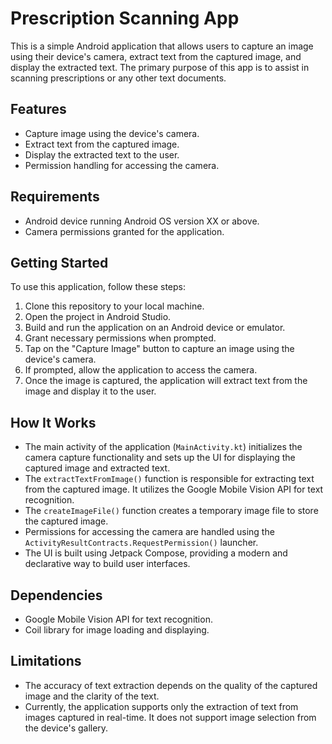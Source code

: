 # Prescription Scanning App

This is a simple Android application that allows users to capture an image using their device's camera, extract text from the captured image, and display the extracted text. The primary purpose of this app is to assist in scanning prescriptions or any other text documents.

## Features

- Capture image using the device's camera.
- Extract text from the captured image.
- Display the extracted text to the user.
- Permission handling for accessing the camera.

## Requirements

- Android device running Android OS version XX or above.
- Camera permissions granted for the application.

## Getting Started

To use this application, follow these steps:

1. Clone this repository to your local machine.
2. Open the project in Android Studio.
3. Build and run the application on an Android device or emulator.
4. Grant necessary permissions when prompted.
5. Tap on the "Capture Image" button to capture an image using the device's camera.
6. If prompted, allow the application to access the camera.
7. Once the image is captured, the application will extract text from the image and display it to the user.

## How It Works

- The main activity of the application (`MainActivity.kt`) initializes the camera capture functionality and sets up the UI for displaying the captured image and extracted text.
- The `extractTextFromImage()` function is responsible for extracting text from the captured image. It utilizes the Google Mobile Vision API for text recognition.
- The `createImageFile()` function creates a temporary image file to store the captured image.
- Permissions for accessing the camera are handled using the `ActivityResultContracts.RequestPermission()` launcher.
- The UI is built using Jetpack Compose, providing a modern and declarative way to build user interfaces.

## Dependencies

- Google Mobile Vision API for text recognition.
- Coil library for image loading and displaying.

## Limitations

- The accuracy of text extraction depends on the quality of the captured image and the clarity of the text.
- Currently, the application supports only the extraction of text from images captured in real-time. It does not support image selection from the device's gallery.



